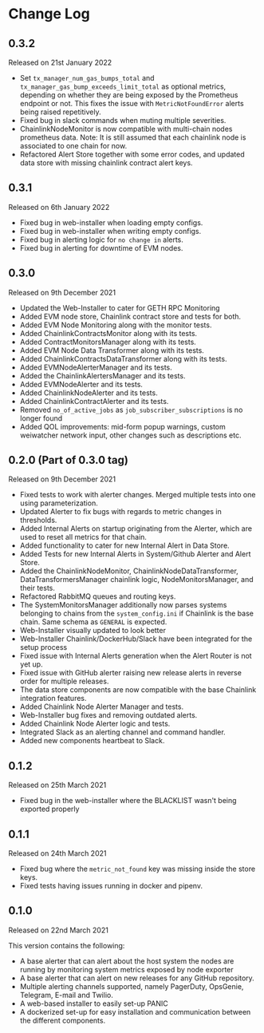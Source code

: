 # Change Log

## 0.3.2

Released on 21st January 2022

- Set `tx_manager_num_gas_bumps_total` and `tx_manager_gas_bump_exceeds_limit_total` as optional metrics, depending on whether they are being exposed by the Prometheus endpoint or not. This fixes the issue with `MetricNotFoundError` alerts being raised repetitively.
- Fixed bug in slack commands when muting multiple severities.
- ChainlinkNodeMonitor is now compatible with multi-chain nodes prometheus data. Note: It is still assumed that each chainlink node is associated to one chain for now.
- Refactored Alert Store together with some error codes, and updated data store with missing chainlink contract alert keys.

## 0.3.1

Released on 6th January 2022

- Fixed bug in web-installer when loading empty configs.
- Fixed bug in web-installer when writing empty configs.
- Fixed bug in alerting logic for `no change in` alerts.
- Fixed bug in alerting for downtime of EVM nodes.

## 0.3.0

Released on 9th December 2021

- Updated the Web-Installer to cater for GETH RPC Monitoring
- Added EVM node store, Chainlink contract store and tests for both.
- Added EVM Node Monitoring along with the monitor tests.
- Added ChainlinkContractsMonitor along with its tests.
- Added ContractMonitorsManager along with its tests.
- Added EVM Node Data Transformer along with its tests.
- Added ChainlinkContractsDataTransformer along with its tests.
- Added EVMNodeAlerterManager and its tests.
- Added the ChainlinkAlertersManager and its tests.
- Added EVMNodeAlerter and its tests.
- Added ChainlinkNodeAlerter and its tests.
- Added ChainlinkContractAlerter and its tests.
- Removed `no_of_active_jobs` as `job_subscriber_subscriptions` is no longer found
- Added QOL improvements: mid-form popup warnings, custom weiwatcher network input, other changes such as descriptions etc.

## 0.2.0 (Part of 0.3.0 tag)

Released on 9th December 2021

- Fixed tests to work with alerter changes. Merged multiple tests into one using parameterization.
- Updated Alerter to fix bugs with regards to metric changes in thresholds.
- Added Internal Alerts on startup originating from the Alerter, which are used to reset all metrics for that chain.
- Added functionality to cater for new Internal Alert in Data Store.
- Added Tests for new Internal Alerts in System/Github Alerter and Alert Store.
- Added the ChainlinkNodeMonitor, ChainlinkNodeDataTransformer, DataTransformersManager chainlink logic, NodeMonitorsManager, and their tests.
- Refactored RabbitMQ queues and routing keys.
- The SystemMonitorsManager additionally now parses systems belonging to chains from the `system_config.ini` if Chainlink is the base chain. Same schema as `GENERAL` is expected.
- Web-Installer visually updated to look better
- Web-Installer Chainlink/DockerHub/Slack have been integrated for the setup process
- Fixed issue with Internal Alerts generation when the Alert Router is not yet up.
- Fixed issue with GitHub alerter raising new release alerts in reverse order for multiple releases.
- The data store components are now compatible with the base Chainlink integration features.
- Added Chainlink Node Alerter Manager and tests.
- Web-Installer bug fixes and removing outdated alerts.
- Added Chainlink Node Alerter logic and tests.
- Integrated Slack as an alerting channel and command handler.
- Added new components heartbeat to Slack.

## 0.1.2

Released on 25th March 2021

- Fixed bug in the web-installer where the BLACKLIST wasn't being exported properly

## 0.1.1

Released on 24th March 2021

- Fixed bug where the `metric_not_found` key was missing inside the store keys.
- Fixed tests having issues running in docker and pipenv.

## 0.1.0

Released on 22nd March 2021

This version contains the following:
* A base alerter that can alert about the host system the nodes are running by monitoring system metrics exposed by node exporter
* A base alerter that can alert on new releases for any GitHub repository.
* Multiple alerting channels supported, namely PagerDuty, OpsGenie, Telegram, E-mail and Twilio.
* A web-based installer to easily set-up PANIC
* A dockerized set-up for easy installation and communication between the different components.